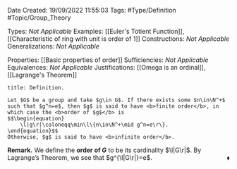 <div class="topSpace"></div>

Date Created: 19/09/2022 11:55:03
Tags: #Type/Definition #Topic/Group_Theory

Types: <i>Not Applicable</i>
Examples: [[Euler's Totient Function]], [[Characteristic of ring with unit is order of 1]]
Constructions: <i>Not Applicable</i>
Generalizations: <i>Not Applicable</i>

Properties: [[Basic properties of order]]
Sufficiencies: <i>Not Applicable</i>
Equivalences: <i>Not Applicable</i>
Justifications: [[Omega is an ordinal]], [[Lagrange's Theorem]]

``` ad-Definition
title: Definition.

Let $G$ be a group and take $g\in G$. If there exists some $n\in\N^+$ such that $g^n=e$, then $g$ is said to have <b>finite order</b>, in which case the <b>order of $g$</b> is
$$\begin{equation}
    \l|g\r|\coloneqq\min\l\{n\in\N^+\mid g^n=e\r\}.
\end{equation}$$
Otherwise, $g$ is said to have <b>infinite order</b>.

```

<b>Remark.</b> We define the <b>order of $G$</b> to be its cardinality $\l|G\r|$. By Lagrange$\textrm{'}$s Theorem, we see that $g^{\l|G\r|}=e$.<span style="float:right;">$\blacklozenge$</span>
